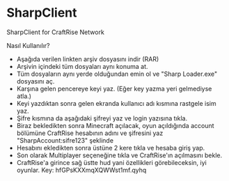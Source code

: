# SharpClient
SharpClient for CraftRise Network

Nasıl Kullanılır?
- Aşağıda verilen linkten arşiv dosyasını indir (RAR)
- Arşivin içindeki tüm dosyaları aynı konuma at.
- Tüm dosyaların aynı yerde olduğundan emin ol ve "Sharp Loader.exe" dosyasını aç.
- Karşına gelen pencereye keyi yaz. (Eğer key yazma yeri gelmediyse atla.)
- Keyi yazdıktan sonra gelen ekranda kullanıcı adı kısmına rastgele isim yaz.
- Şifre kısmına da aşağıdaki şifreyi yaz ve login yazısına tıkla.
- Biraz bekledikten sonra Minecraft açılacak, oyun açıldığında account bölümüne CraftRise hesabının adını ve şifresini yaz "SharpAccount:sifre123" şeklinde
- Hesabını ekledikten sonra üstüne 2 kere tıkla ve hesaba giriş yap.
- Son olarak Multiplayer seçeneğine tıkla ve CraftRise'ın açılmasını bekle.
- CraftRise'a girince sağ üstte hud yani özellikleri görebileceksin, iyi oyunlar.
Key: hfGPsKXXmqXQWWst1mf.qyhq
